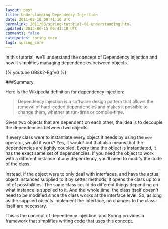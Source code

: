 ```yaml
---           
layout: post
title: Understanding Dependency Injection
date: 2011-08-10 00:41:10 UTC
permalink: 2011/08/spring-tutorial-01-understanding.html
updated: 2013-06-15 00:41:10 UTC
comments: false
categories: spring core
tags: spring_core
---
```


In this tutorial, we'll understand the concept of Dependency Injection and how it simplifies managing dependencies between objects.

{% youtube GB8k2-Egfv0 %}

###Summary

Here is the Wikipedia definition for dependency injection:

> Dependency injection is a software design pattern that allows the removal of hard-coded dependencies and makes it possible to change them, whether at run-time or compile-time.

Given two objects that are dependent on each other, the idea is to decouple the dependencies between two objects. 

If every class were to instantiate every object it needs by using the `new` operator, would it work? Yes, it would! but that also means that the dependencies are tightly coupled. Every time the object is instantiated, it has the exact same set of dependencies. If you need the object to work with a different instance of any dependency, you'll need to modify the code of the class.

Instead, if the object were to only deal with interfaces, and have the actual object instances supplied to it by setter methods, it opens the class up to a lot of possibilities. The same class could do different things depending on what instance is supplied to it. And the whole time, the class itself doesn't need to be modified since the class works at the interface level. So, as long as the supplied objects implement the interface, no changes to the class itself are necessary.

This is the concept of dependency injection, and Spring provides a framework that simplifies writing code that uses this concept.